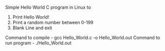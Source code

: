 Simple Hello World C program in Linux to 
1. Print Hello World!
2. Print a random number between 0-199
3. Blank Line
and exit

Command to compile - gcc Hello_World.c -o Hello_World.out
Command to run program - ./Hello_World.out